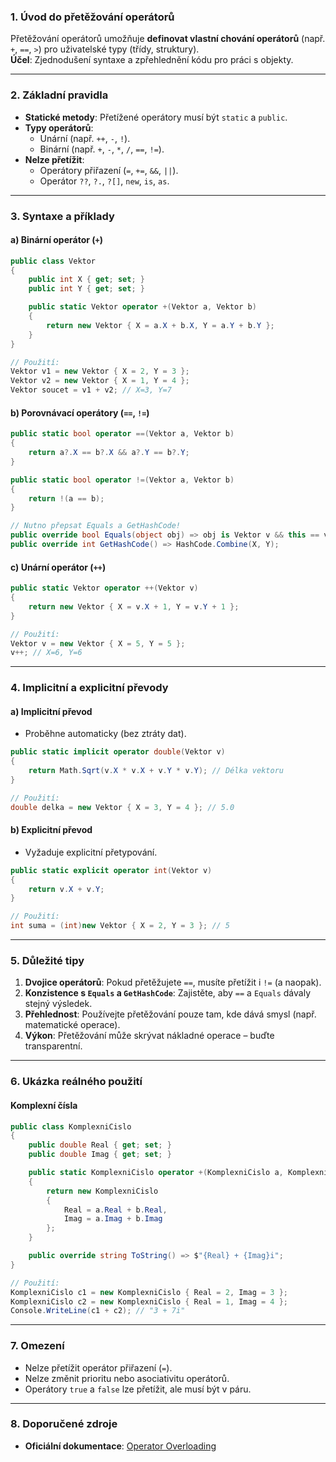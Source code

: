 
### **1. Úvod do přetěžování operátorů**

Přetěžování operátorů umožňuje **definovat vlastní chování operátorů** (např. `+`, `==`, `>`) pro uživatelské typy (třídy, struktury).  
**Účel**: Zjednodušení syntaxe a zpřehlednění kódu pro práci s objekty.

---

### **2. Základní pravidla**

- **Statické metody**: Přetížené operátory musí být `static` a `public`.
- **Typy operátorů**:
  - Unární (např. `++`, `-`, `!`).
  - Binární (např. `+`, `-`, `*`, `/`, `==`, `!=`).
- **Nelze přetížit**: 
  - Operátory přiřazení (`=`, `+=`, `&&`, `||`).
  - Operátor `??`, `?.`, `?[]`, `new`, `is`, `as`.

---

### **3. Syntaxe a příklady**

#### **a) Binární operátor (`+`)**  

```csharp
public class Vektor 
{
    public int X { get; set; }
    public int Y { get; set; }

    public static Vektor operator +(Vektor a, Vektor b) 
    {
        return new Vektor { X = a.X + b.X, Y = a.Y + b.Y };
    }
}

// Použití:
Vektor v1 = new Vektor { X = 2, Y = 3 };
Vektor v2 = new Vektor { X = 1, Y = 4 };
Vektor soucet = v1 + v2; // X=3, Y=7
```

#### **b) Porovnávací operátory (`==`, `!=`)**  

```csharp
public static bool operator ==(Vektor a, Vektor b) 
{
    return a?.X == b?.X && a?.Y == b?.Y;
}

public static bool operator !=(Vektor a, Vektor b) 
{
    return !(a == b);
}

// Nutno přepsat Equals a GetHashCode!
public override bool Equals(object obj) => obj is Vektor v && this == v;
public override int GetHashCode() => HashCode.Combine(X, Y);
```

#### **c) Unární operátor (`++`)**  

```csharp
public static Vektor operator ++(Vektor v) 
{
    return new Vektor { X = v.X + 1, Y = v.Y + 1 };
}

// Použití:
Vektor v = new Vektor { X = 5, Y = 5 };
v++; // X=6, Y=6
```

---

### **4. Implicitní a explicitní převody**

#### **a) Implicitní převod**  

- Proběhne automaticky (bez ztráty dat).  
```csharp
public static implicit operator double(Vektor v) 
{
    return Math.Sqrt(v.X * v.X + v.Y * v.Y); // Délka vektoru
}

// Použití:
double delka = new Vektor { X = 3, Y = 4 }; // 5.0
```

#### **b) Explicitní převod**  

- Vyžaduje explicitní přetypování.  
```csharp
public static explicit operator int(Vektor v) 
{
    return v.X + v.Y;
}

// Použití:
int suma = (int)new Vektor { X = 2, Y = 3 }; // 5
```

---

### **5. Důležité tipy**

1. **Dvojice operátorů**: Pokud přetěžujete `==`, musíte přetížit i `!=` (a naopak).
2. **Konzistence s `Equals` a `GetHashCode`**: Zajistěte, aby `==` a `Equals` dávaly stejný výsledek.
3. **Přehlednost**: Používejte přetěžování pouze tam, kde dává smysl (např. matematické operace).
4. **Výkon**: Přetěžování může skrývat nákladné operace – buďte transparentní.

---

### **6. Ukázka reálného použití**

#### **Komplexní čísla** 

```csharp
public class KomplexniCislo 
{
    public double Real { get; set; }
    public double Imag { get; set; }

    public static KomplexniCislo operator +(KomplexniCislo a, KomplexniCislo b) 
    {
        return new KomplexniCislo 
        { 
            Real = a.Real + b.Real, 
            Imag = a.Imag + b.Imag 
        };
    }

    public override string ToString() => $"{Real} + {Imag}i";
}

// Použití:
KomplexniCislo c1 = new KomplexniCislo { Real = 2, Imag = 3 };
KomplexniCislo c2 = new KomplexniCislo { Real = 1, Imag = 4 };
Console.WriteLine(c1 + c2); // "3 + 7i"
```

---

### **7. Omezení**

- Nelze přetížit operátor přiřazení (`=`).
- Nelze změnit prioritu nebo asociativitu operátorů.
- Operátory `true` a `false` lze přetížit, ale musí být v páru.

---

### **8. Doporučené zdroje**

- **Oficiální dokumentace**: [Operator Overloading](https://learn.microsoft.com/cs-cz/dotnet/csharp/language-reference/operators/operator-overloading)  
